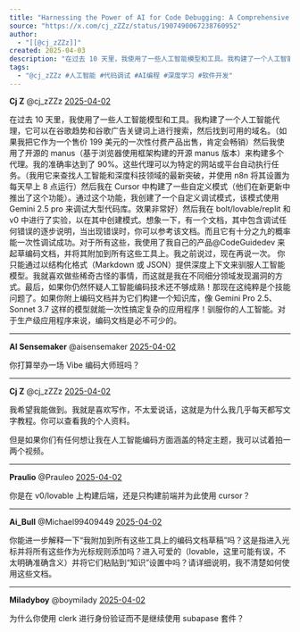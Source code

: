 ```yaml
---
title: "Harnessing the Power of AI for Code Debugging: A Comprehensive Guide to Leveraging AI-Powered Tools"
source: "https://x.com/cj_zZZz/status/1907490067238760952"
author:
  - "[[@cj_zZZz]]"
created: 2025-04-03
description: "在过去 10 天里，我使用了一些人工智能模型和工具。我构建了一个人工智能代理，它可以在谷歌趋势和谷歌广告关键词上进行搜索，然后找到可用的域名。（如果我把它作为一个售价 199 美元的一次性付费产品出售，肯定会畅销）然后我使用了开源的 manus（基于浏览器使用框架构建的开源 ma"
tags:
  - "@cj_zZZz #人工智能 #代码调试 #AI编程 #深度学习 #软件开发"
---
```

**Cj Z** @cj\_zZZz [2025-04-02](https://x.com/cj_zZZz/status/1907490067238760952)

  
在过去 10 天里，我使用了一些人工智能模型和工具。我构建了一个人工智能代理，它可以在谷歌趋势和谷歌广告关键词上进行搜索，然后找到可用的域名。（如果我把它作为一个售价 199 美元的一次性付费产品出售，肯定会畅销）然后我使用了开源的 manus（基于浏览器使用框架构建的开源 manus 版本）来构建多个代理。我的准确率达到了 90%。这些代理可以为特定的网站或平台自动执行任务。（我用它来查找人工智能和深度科技领域的最新突破，并使用 n8n 将其设置为每天早上 8 点运行）然后我在 Cursor 中构建了一些自定义模式（他们在新更新中推出了这个功能）。通过这个功能，我创建了一个自定义调试模式，该模式使用 Gemini 2.5 pro 来调试大型代码库。效果非常好）然后我在 bolt/lovable/replit 和 v0 中进行了实验，以在其中创建模式。想象一下，有一个文档，其中包含调试任何错误的逐步说明，当出现错误时，你可以参考该文档。而且它有十分之九的概率能一次性调试成功。对于所有这些，我使用了我自己的产品@CodeGuidedev 来起草编码文档，并将其附加到所有这些工具上。我之前说过，现在再说一次。 你只能通过以结构化格式（Markdown 或 JSON）提供深度上下文来驯服人工智能模型。我就喜欢做些稀奇古怪的事情，而这就是我在不同细分领域发现漏洞的方式。最后，如果你仍然怀疑人工智能编码技术还不够成熟！那现在这纯粹是个技能问题了。如果你附上编码文档并为它们构建一个知识库，像 Gemini Pro 2.5、Sonnet 3.7 这样的模型就能一次性搞定复杂的应用程序！驯服你的人工智能。对于生产级应用程序来说，编码文档是必不可少的。

---

**AI Sensemaker** @aisensemaker [2025-04-02](https://x.com/aisensemaker/status/1907491056012374212)

  
你打算举办一场 Vibe 编码大师班吗？

---

**Cj Z** @cj\_zZZz [2025-04-02](https://x.com/cj_zZZz/status/1907492103355310439)

  
我希望我能做到。我就是喜欢写作，不太爱说话，这就是为什么我几乎每天都写文字教程。你可以查看我的个人资料。

但是如果你们有任何想让我在人工智能编码方面涵盖的特定主题，我可以试着拍一两个视频。

---
**Praulio** @Prauleo [2025-04-02](https://x.com/Prauleo/status/1907535266996187527)

  
你是在 v0/lovable 上构建后端，还是只构建前端并为此使用 cursor？

---

**Ai\_Bull** @Michael99409449 [2025-04-02](https://x.com/Michael99409449/status/1907570709339017218)

  
你能进一步解释一下“我附加到所有这些工具上的编码文档草稿”吗？这是指进入光标并将所有这些作为光标规则添加吗？进入可爱的（lovable，这里可能有误，不太明确准确含义）并将它们粘贴到“知识”设置中吗？请详细说明，我不清楚如何使用这些文档。

---

**Miladyboy** @boymilady [2025-04-02](https://x.com/boymilady/status/1907575071612551553)

  
为什么你使用 clerk 进行身份验证而不是继续使用 subapase 套件？